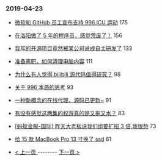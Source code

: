 ### 2019-04-23 
- [微软和 GitHub 员工宣布支持 996.ICU 运动](https://www.v2ex.com/t/557818) 175
- [在洛阳做了 5 年的程序员，感觉荒废了！](https://www.v2ex.com/t/557697) 156
- [我写的开源项目竟然被某公司说成自主研发了](https://www.v2ex.com/t/557888) 133
- [准备离职，如何清理电脑内容](https://www.v2ex.com/t/557786) 111
- [为什么有人觉得 bilibili 源代码值得研究？](https://www.v2ex.com/t/557872) 98
- [关于 996 本质的思考](https://www.v2ex.com/t/557907) 93
- [一种新概念的在线代理，源码已更新~](https://www.v2ex.com/t/557870) 91
- [有没有感觉这两集的权游真的是又拖又水？](https://www.v2ex.com/t/557820) 83
- [[蚂蚁金服-国际] 昨天大老板说我们组要扩招 3 倍,我很愁](https://www.v2ex.com/t/557745) 73
- [给 15 款 MacBook Pro 13 寸换了 ssd](https://www.v2ex.com/t/557774) 61 

- [ < 上一页 ](https://github.com/able8/v2ex-hot-record/blob/master/2019-04-22.md) -------- [ 下一页 > ](https://github.com/able8/v2ex-hot-record/blob/master/2019-04-24.md)